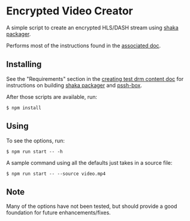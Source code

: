 # Encrypted Video Creator

A simple script to create an encrypted HLS/DASH stream using [shaka packager](https://github.com/google/shaka-packager).

Performs most of the instructions found in the [associated doc](creating-test-drm-content.md).

## Installing

See the "Requirements" section in the [creating test drm content doc](creating-test-drm-content.md) for instructions on building [shaka packager](https://github.com/google/shaka-packager) and [pssh-box](https://github.com/google/shaka-packager/tree/master/packager/tools/pssh).

After those scripts are available, run:

```
$ npm install
```

## Using

To see the options, run:

```
$ npm run start -- -h
```

A sample command using all the defaults just takes in a source file:

```
$ npm run start -- --source video.mp4
```

## Note

Many of the options have not been tested, but should provide a good foundation for future enhancements/fixes.
